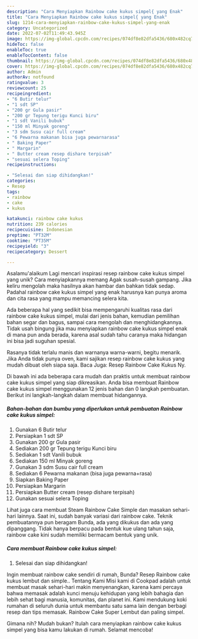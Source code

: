 ```yaml
---
description: "Cara Menyiapkan Rainbow cake kukus simpel{ yang Enak"
title: "Cara Menyiapkan Rainbow cake kukus simpel{ yang Enak"
slug: 1214-cara-menyiapkan-rainbow-cake-kukus-simpel-yang-enak
category: Uncategorized
date: 2022-07-02T11:49:43.945Z
image: https://img-global.cpcdn.com/recipes/074df8e82dfa5436/680x482cq70/rainbow-cake-kukus-simpel-foto-resep-utama.jpg
hideToc: false
enableToc: true
enableTocContent: false
thumbnail: https://img-global.cpcdn.com/recipes/074df8e82dfa5436/680x482cq70/rainbow-cake-kukus-simpel-foto-resep-utama.jpg
cover: https://img-global.cpcdn.com/recipes/074df8e82dfa5436/680x482cq70/rainbow-cake-kukus-simpel-foto-resep-utama.jpg
author: Admin
authorAv: notfound
ratingvalue: 3
reviewcount: 25
recipeingredient:
- "6 Butir telur"
- "1 sdt SP"
- "200 gr Gula pasir"
- "200 gr Tepung terigu Kunci biru"
- "1 sdt Vanili bubuk"
- "150 ml Minyak goreng"
- "3 sdm Susu cair full cream"
- "6 Pewarna makanan bisa juga pewarnarasa"
- " Baking Paper"
- " Margarin"
- " Butter cream resep dishare terpisah"
- "sesuai selera Toping"
recipeinstructions:

- "Selesai dan siap dihidangkan!"
categories:
- Resep
tags:
- rainbow
- cake
- kukus

katakunci: rainbow cake kukus 
nutrition: 239 calories
recipecuisine: Indonesian
preptime: "PT32M"
cooktime: "PT35M"
recipeyield: "3"
recipecategory: Dessert

---
```



Asalamu'alaikum Lagi mencari inspirasi resep rainbow cake kukus simpel yang unik? Cara menyiapkannya memang Agak susah-susah gampang. Jika keliru mengolah maka hasilnya akan hambar dan bahkan tidak sedap. Padahal rainbow cake kukus simpel yang enak harusnya kan punya aroma dan cita rasa yang mampu memancing selera kita.


Ada beberapa hal yang sedikit bisa mempengaruhi kualitas rasa dari rainbow cake kukus simpel, mulai dari jenis bahan, kemudian pemilihan bahan segar dan bagus, sampai cara mengolah dan menghidangkannya. Tidak usah bingung jika mau menyiapkan rainbow cake kukus simpel enak di mana pun anda berada, karena asal sudah tahu caranya maka hidangan ini bisa jadi suguhan spesial.

Rasanya tidak terlalu manis dan warnanya warna-warni, begitu menarik. Jika Anda tidak punya oven, kami sajikan resep rainbow cake kukus yang mudah dibuat oleh siapa saja. Baca Juga: Resep Rainbow Cake Kukus Ny.


Di bawah ini ada beberapa cara mudah dan praktis untuk membuat rainbow cake kukus simpel yang siap dikreasikan. Anda bisa membuat Rainbow cake kukus simpel menggunakan 12 jenis bahan dan 0 langkah pembuatan. Berikut ini langkah-langkah dalam membuat hidangannya.

<!--inarticleads1-->

##### Bahan-bahan dan bumbu yang diperlukan untuk pembuatan Rainbow cake kukus simpel:

1. Gunakan 6 Butir telur
1. Persiapkan 1 sdt SP
1. Gunakan 200 gr Gula pasir
1. Sediakan 200 gr Tepung terigu Kunci biru
1. Sediakan 1 sdt Vanili bubuk
1. Sediakan 150 ml Minyak goreng
1. Gunakan 3 sdm Susu cair full cream
1. Sediakan 6 Pewarna makanan (bisa juga pewarna+rasa)
1. Siapkan  Baking Paper
1. Persiapkan  Margarin
1. Persiapkan  Butter cream (resep dishare terpisah)
1. Gunakan sesuai selera Toping


Lihat juga cara membuat Steam Rainbow Cake Simple dan masakan sehari-hari lainnya. Saat ini, sudah banyak variasi dari rainbow cake. Teknik pembuatannya pun beragam Bunda, ada yang dikukus dan ada yang dipanggang. Tidak hanya berpacu pada bentuk kue ulang tahun saja, rainbow cake kini sudah memiliki bermacam bentuk yang unik. 

<!--inarticleads2-->

##### Cara membuat Rainbow cake kukus simpel:


1. Selesai dan siap dihidangkan!

Ingin membuat rainbow cake sendiri di rumah, Bunda? Resep Rainbow cake kukus lembut dan simple.. Tentang Kami Misi kami di Cookpad adalah untuk membuat masak sehari-hari makin menyenangkan, karena kami percaya bahwa memasak adalah kunci menuju kehidupan yang lebih bahagia dan lebih sehat bagi manusia, komunitas, dan planet ini. Kami mendukung koki rumahan di seluruh dunia untuk membantu satu sama lain dengan berbagi resep dan tips memasak. Rainbow Cake Super Lembut dan paling simpel. 

Gimana nih? Mudah bukan? Itulah cara menyiapkan rainbow cake kukus simpel yang bisa kamu lakukan di rumah. Selamat mencoba!
